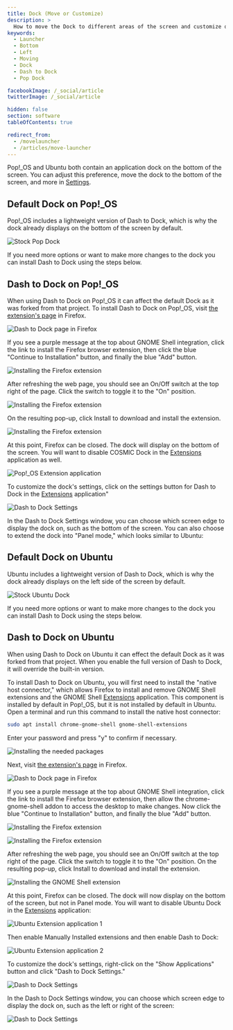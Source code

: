 ```yaml
---
title: Dock (Move or Customize)
description: >
  How to move the Dock to different areas of the screen and customize other settings.
keywords:
  - Launcher
  - Bottom
  - Left
  - Moving
  - Dock
  - Dash to Dock
  - Pop Dock

facebookImage: /_social/article
twitterImage: /_social/article

hidden: false
section: software
tableOfContents: true

redirect_from:
  - /movelauncher
  - /articles/move-launcher
---
```


Pop!\_OS and Ubuntu both contain an application dock on the bottom of the screen. You can adjust this preference, move the dock to the bottom of the screen, and more in <u>Settings</u>.

## Default Dock on Pop!\_OS

Pop!\_OS includes a lightweight version of Dash to Dock, which is why the dock already displays on the bottom of the screen by default.

![Stock Pop Dock](/images/customize-dock/pop-dock.png)

If you need more options or want to make more changes to the dock you can install Dash to Dock using the steps below.

## Dash to Dock on Pop!\_OS

When using Dash to Dock on Pop!\_OS it can affect the default Dock as it was forked from that project. To install Dash to Dock on Pop!\_OS, visit [the extension's page](https://extensions.gnome.org/extension/307/dash-to-dock/) in Firefox.

![Dash to Dock page in Firefox](/images/customize-dock/dash-to-dock-page.png)

If you see a purple message at the top about GNOME Shell integration, click the link to install the Firefox browser extension, then click the blue "Continue to Installation" button, and finally the blue "Add" button.

![Installing the Firefox extension](/images/customize-dock/pop-install-dash-to-dock1.png)

After refreshing the web page, you should see an On/Off switch at the top right of the page. Click the switch to toggle it to the "On" position.

![Installing the Firefox extension](/images/customize-dock/pop-install-dash-to-dock2.png)

On the resulting pop-up, click Install to download and install the extension.

![Installing the Firefox extension](/images/customize-dock/pop-install-dash-to-dock3.png)

At this point, Firefox can be closed. The dock will display on the bottom of the screen. You will want to disable COSMIC Dock in the <u>Extensions</u> application as well.

![Pop!_OS Extension application](/images/customize-dock/pop-gnome-extensions.png)

To customize the dock's settings, click on the settings button for Dash to Dock in the <u>Extensions</u> application"

![Dash to Dock Settings](/images/customize-dock/pop-dash-to-dock-settings.png)

In the Dash to Dock Settings window, you can choose which screen edge to display the dock on, such as the bottom of the screen. You can also choose to extend the dock into "Panel mode," which looks similar to Ubuntu:

## Default Dock on Ubuntu

Ubuntu includes a lightweight version of Dash to Dock, which is why the dock already displays on the left side of the screen by default.

![Stock Ubuntu Dock](/images/customize-dock/ubuntu-dock.png)

If you need more options or want to make more changes to the dock you can install Dash to Dock using the steps below.

## Dash to Dock on Ubuntu

When using Dash to Dock on Ubuntu it can effect the default Dock as it was forked from that project. When you enable the full version of Dash to Dock, it will override the built-in version.

To install Dash to Dock on Ubuntu, you will first need to install the "native host connector," which allows Firefox to install and remove GNOME Shell extensions and the GNOME Shell <u>Extensions</u> application. This component is installed by default in Pop!\_OS, but it is not installed by default in Ubuntu. Open a terminal and run this command to install the native host connector:

```bash
sudo apt install chrome-gnome-shell gnome-shell-extensions
```

Enter your password and press "y" to confirm if necessary.

![Installing the needed packages](/images/customize-dock/ubuntu-packages.png)

Next, visit [the extension's page](https://extensions.gnome.org/extension/307/dash-to-dock/) in Firefox.

![Dash to Dock page in Firefox](/images/customize-dock/dash-to-dock-page.png)

If you see a purple message at the top about GNOME Shell integration, click the link to install the Firefox browser extension, then allow the chrome-gnome-shell addon to access the desktop to make changes. Now click the blue "Continue to Installation" button, and finally the blue "Add" button.

![Installing the Firefox extension](/images/customize-dock/ubuntu-install-dash-to-dock1.png)

![Installing the Firefox extension](/images/customize-dock/ubuntu-install-dash-to-dock2.png)

After refreshing the web page, you should see an On/Off switch at the top right of the page. Click the switch to toggle it to the "On" position. On the resulting pop-up, click Install to download and install the extension.

![Installing the GNOME Shell extension](/images/customize-dock/ubuntu-install-dash-to-dock3.png)

At this point, Firefox can be closed. The dock will now display on the bottom of the screen, but not in Panel mode. You will want to disable Ubuntu Dock in the <u>Extensions</u> application:

![Ubuntu Extension application 1](/images/customize-dock/ubuntu-gnome-extensions1.png)

Then enable Manually Installed extensions and then enable Dash to Dock:

![Ubuntu Extension application 2](/images/customize-dock/ubuntu-gnome-extensions2.png)

To customize the dock's settings, right-click on the "Show Applications" button and click "Dash to Dock Settings."

![Dash to Dock Settings](/images/customize-dock/ubuntu-dash-to-dock-settings1.png)

In the Dash to Dock Settings window, you can choose which screen edge to display the dock on, such as the left or right of the screen:

![Dash to Dock Settings](/images/customize-dock/ubuntu-dash-to-dock-settings2.png)
